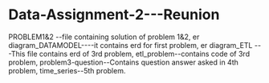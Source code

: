 # Data-Assignment-2---Reunion

PROBLEM1&2 --file containing solution of problem 1&2,
er diagram_DATAMODEL----it contains erd for first problem,
er diagram_ETL ---This file contains erd of 3rd problem,
etl_problem--contains code of 3rd problem,
problem3-question--Contains question answer asked in 4th problem,
time_series--5th problem.
